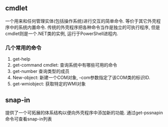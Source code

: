 ## cmdlet 
一个用来和任何管理实体(包括操作系统)进行交互的简单命令. 等价于其它外壳程序中的系统内置命令. 传统的外壳程序把各种命令当作是独立的可执行程序, 但是cmdlet则是一个.NET类的实例, 运行于PowerShell进程内.

### 几个常用的命令
1. get-help
2. get-command cmdlet: 查询系统中有哪些可用的命令
3. get-number 查询类型的成员
4. New-object: 新建一个COM对象, -com参数指定了该COM类的标识ID.
5. get-wmiobject: 获取特定的WMI对象

## snap-in
提供了一个可拓展的体系结构以便向外壳程序中添加新的功能. 通过get-pssnapin命令可查看snap-in列表
